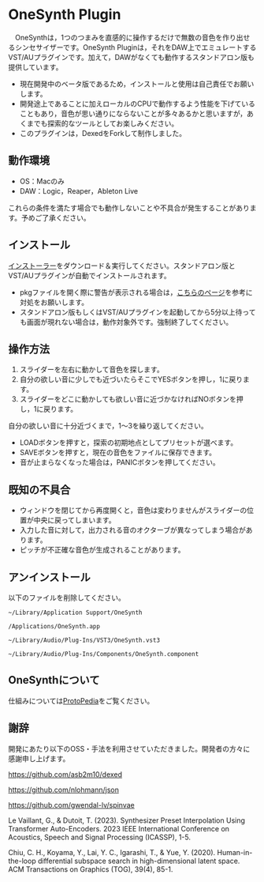 # OneSynth Plugin

　OneSynthは，1つのつまみを直感的に操作するだけで無数の音色を作り出せるシンセサイザーです。OneSynth Pluginは，それをDAW上でエミュレートするVST/AUプラグインです。加えて，DAWがなくても動作するスタンドアロン版も提供しています。

- 現在開発中のベータ版であるため，インストールと使用は自己責任でお願いします。
- 開発途上であることに加えローカルのCPUで動作するよう性能を下げていることもあり，音色が思い通りにならないことが多々あるかと思いますが，あくまでも探索的なツールとしてお楽しみください。
- このプラグインは，DexedをForkして制作しました。

## 動作環境

- OS：Macのみ
- DAW：Logic，Reaper，Ableton Live

これらの条件を満たす場合でも動作しないことや不具合が発生することがあります。予めご了承ください。

## インストール

[インストーラー](https://drive.google.com/file/d/1tfW65xmUMKIeDCXskU21jUjJsQpjDDl-/view?usp=sharing)をダウンロード＆実行してください。スタンドアロン版とVST/AUプラグインが自動でインストールされます。

- pkgファイルを開く際に警告が表示される場合は，[こちらのページ](https://support.apple.com/ja-jp/guide/mac-help/mh40616/mac)を参考に対処をお願いします。
- スタンドアロン版もしくはVST/AUプラグインを起動してから5分以上待っても画面が現れない場合は，動作対象外です。強制終了してください。

## 操作方法

1. スライダーを左右に動かして音色を探します。
2. 自分の欲しい音に少しでも近づいたらそこでYESボタンを押し，1に戻ります。
3. スライダーをどこに動かしても欲しい音に近づかなければNOボタンを押し，1に戻ります。

自分の欲しい音に十分近づくまで，1〜3を繰り返してください。

- LOADボタンを押すと，探索の初期地点としてプリセットが選べます。
- SAVEボタンを押すと，現在の音色をファイルに保存できます。
- 音が止まらなくなった場合は，PANICボタンを押してください。

## 既知の不具合

- ウィンドウを閉じてから再度開くと，音色は変わりませんがスライダーの位置が中央に戻ってしまいます。
- 入力した音に対して，出力される音のオクターブが異なってしまう場合があります。
- ピッチが不正確な音色が生成されることがあります。

## アンインストール

以下のファイルを削除してください。

`~/Library/Application Support/OneSynth`

`/Applications/OneSynth.app`

`~/Library/Audio/Plug-Ins/VST3/OneSynth.vst3`

`~/Library/Audio/Plug-Ins/Components/OneSynth.component`

## OneSynthについて

仕組みについては[ProtoPedia](https://protopedia.net/prototype/4346)をご覧ください。

## 謝辞

開発にあたり以下のOSS・手法を利用させていただきました。開発者の方々に感謝申し上げます。

https://github.com/asb2m10/dexed

https://github.com/nlohmann/json

https://github.com/gwendal-lv/spinvae

Le Vaillant, G., & Dutoit, T. (2023). Synthesizer Preset Interpolation Using Transformer Auto-Encoders. 2023 IEEE International Conference on Acoustics, Speech and Signal Processing (ICASSP), 1-5.

Chiu, C. H., Koyama, Y., Lai, Y. C., Igarashi, T., & Yue, Y. (2020). Human-in-the-loop differential subspace search in high-dimensional latent space. ACM Transactions on Graphics (TOG), 39(4), 85-1.